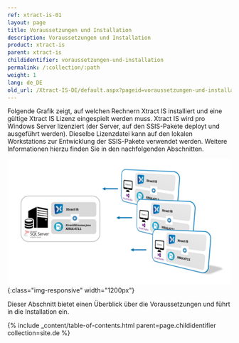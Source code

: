```yaml
---
ref: xtract-is-01
layout: page
title: Voraussetzungen und Installation
description: Voraussetzungen und Installation
product: xtract-is
parent: xtract-is
childidentifier: voraussetzungen-und-installation
permalink: /:collection/:path
weight: 1
lang: de_DE
old_url: /Xtract-IS-DE/default.aspx?pageid=voraussetzungen-und-installation
---
```


Folgende Grafik zeigt, auf welchen Rechnern Xtract IS installiert und eine gültige Xtract IS Lizenz eingespielt werden muss. Xtract IS wird pro Windows Server lizenziert (der Server, auf den SSIS-Pakete deployt und ausgeführt werden). Dieselbe Lizenzdatei kann auf den lokalen Workstations zur Entwicklung der SSIS-Pakete verwendet werden. Weitere Informationen hierzu finden Sie in den nachfolgenden Abschnitten.

![client_Server_architecture_xis_final](/img/content/client_server_architektur_xis_final_3D.png){:class="img-responsive" width="1200px"}

Dieser Abschnitt bietet einen Überblick über die Voraussetzungen und führt in die Installation ein.

{% include _content/table-of-contents.html parent=page.childidentifier collection=site.de %}
